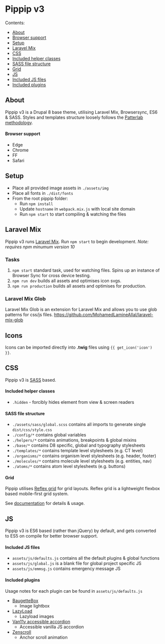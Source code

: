 # Pippip v3

Contents:

- [About](#About)
- [Browser support](#browser-support)
- [Setup](#setup)
- [Laravel Mix](#laravel-mix)
- [CSS](#css)
- [Included helper classes](#included-helper-classes)
- [SASS file structure](#sass-file-structure)
- [Grid](#grid)
- [JS](#js)
- [Included JS files](#included-js-files)
- [Included plugins](#included-plugins)

## About

Pippip v3 is a Drupal 8 base theme, utilising Laravel Mix, Browsersync, ES6 & SASS. Styles and templates structure loosely follows the [Patterlab methodology](https://patternlab.io/).

#### Browser support

- Edge
- Chrome
- FF
- Safari

## Setup

- Place all provided image assets in `./assets/img`
- Place all fonts in `./dist/fonts`
- From the root pippip folder:
  - Run `npm install`
  - Update `hostname` in `webpack.mix.js` with local site domain
  - Run `npm start` to start compiling & watching the files

## Laravel Mix

Pippip v3 runs [Laravel Mix](https://laravel.com/docs/5.7/mix). Run `npm start` to begin development. _Note: requires npm minumum version 10_

### Tasks

1. `npm start` standard task, used for watching files. Spins up an instance of Browser Sync for cross device testing.
2. `npm run dev` builds all assets and optimises icon svgs.
3. `npm run production` builds all assets and optimises for production.

### Laravel Mix Glob

Laravel Mix Glob is an extension for Laravel Mix and allows you to use glob patterns for css/js files.
https://github.com/MohamedLamineAllal/laravel-mix-glob

## Icons

Icons can be imported directly into **.twig** files using `{{ get_icon('icon') }}`.

## CSS

Pippip v3 is [SASS](https://sass-lang.com) based.

#### Included helper classes

- `.hidden` - forcibly hides element from view & screen readers

#### SASS file structure

- `./assets/sass/global.scss` contains all imports to generate single `dist/css/style.css`
- `./config/*` contains global variables
- `./helpers/*` contains animations, breakpoints & global mixins
- `./base/*` contains D8 specific, global and typography stylesheets
- `./templates/*` contains template level stylesheets (e.g. CT level)
- `./organisms/*` contains organism level stylesheets (e.g. header, footer)
- `./molecules/*` contains molecule level stylesheets (e.g. entities, nav)
- `./atoms/*` contains atom level stylesheets (e.g. buttons)

#### Grid

Pippip utilises [Reflex grid](http://reflexgrid.com/docs/) for grid layouts. Reflex grid is a lightweight flexbox based mobile-first grid system.

See [documentation](http://reflexgrid.com/docs/) for details & usage.

## JS

Pippip v3 is ES6 based (rather than jQuery) by default, and gets converted to ES5 on compile for better browser support.

#### Included JS files

- `assets/js/defaults.js` contains all the default plugins & global functions
- `assets/js/global.js` is a blank file for global project specific JS
- `assets/js/emmsg.js` contains emergency message JS

#### Included plugins

Usage notes for each plugin can be found in `assets/js/defaults.js`

- [BaugetteBox](https://www.npmjs.com/package/baguettebox.js)
  - Image lightbox
- [LazyLoad](https://github.com/verlok/lazyload)
  - Lazyload images
- [Van11y accessible accordion](https://github.com/nico3333fr/van11y-accessible-accordion-aria)
  - Accessible vanilla JS accordion
- [Zenscroll](https://github.com/zengabor/zenscroll)
  - Anchor scroll animation
